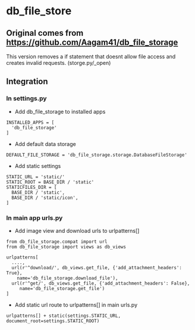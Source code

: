 # db_file_store 

## Original comes from https://github.com/Aagam41/db_file_storage

This version removes a if statement that doesnt allow file access and creates invalid requests. (storge.py/_open)

## Integration


### In settings.py

- Add db_file_storage to installed apps 
```
INSTALLED_APPS = [
  'db_file_storage'
]
```

- Add default data storage 
```
DEFAULT_FILE_STORAGE = 'db_file_storage.storage.DatabaseFileStorage'
```

- Add static settings 
``` 
STATIC_URL = 'static/'  
STATIC_ROOT = BASE_DIR / 'static'
STATICFILES_DIR = [
  BASE_DIR / 'static',
  BASE_DIR / 'static/icon',
] 
``` 

### In main app urls.py

- Add image view and download urls to urlpatterns[]
```
from db_file_storage.compat import url
from db_file_storage import views as db_views

urlpatterns[
  ....,
  url(r'^download/', db_views.get_file, {'add_attachment_headers': True},
    name='db_file_storage.download_file'),
  url(r'^get/', db_views.get_file, {'add_attachment_headers': False},
     name='db_file_storage.get_file')
]

```

- Add static url route to urlpatterns[] in main urls.py
```
urlpatterns[] + static(settings.STATIC_URL, document_root=settings.STATIC_ROOT)
```

